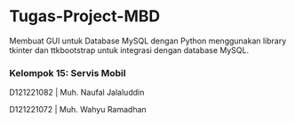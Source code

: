 ﻿# Tugas-Project-MBD
Membuat GUI untuk Database MySQL dengan Python menggunakan library tkinter dan ttkbootstrap untuk integrasi dengan database MySQL.


### Kelompok 15: Servis Mobil

D121221082 | Muh. Naufal Jalaluddin

D121221072 | Muh. Wahyu Ramadhan
